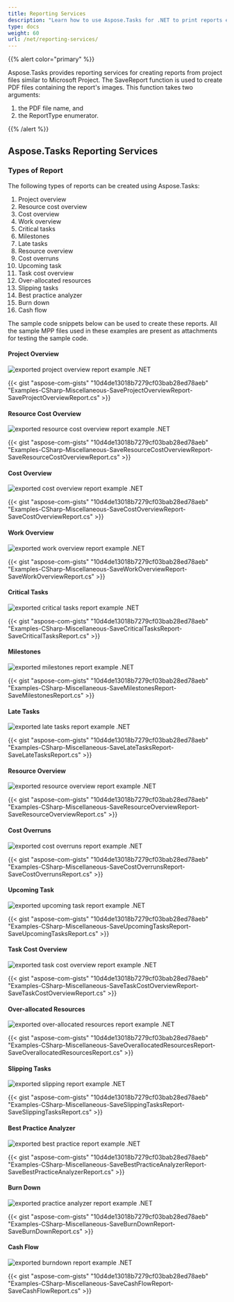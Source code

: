 ```yaml
---
title: Reporting Services
description: "Learn how to use Aspose.Tasks for .NET to print reports exported from Microsoft Project (MPP/XML) files."
type: docs
weight: 60
url: /net/reporting-services/
---
```


{{% alert color="primary" %}} 

Aspose.Tasks provides reporting services for creating reports from project files similar to Microsoft Project. The SaveReport function is used to create PDF files containing the report's images. This function takes two arguments:

1. the PDF file name, and
2. the ReportType enumerator.

{{% /alert %}}

## **Aspose.Tasks Reporting Services**
### **Types of Report**
The following types of reports can be created using Aspose.Tasks:

1. Project overview
2. Resource cost overview
3. Cost overview
4. Work overview
5. Critical tasks
6. Milestones
7. Late tasks
8. Resource overview
9. Cost overruns
10. Upcoming task
11. Task cost overview
12. Over-allocated resources
13. Slipping tasks
14. Best practice analyzer
15. Burn down
16. Cash flow

The sample code snippets below can be used to create these reports. All the sample MPP files used in these examples are present as attachments for testing the sample code.

#### **Project Overview**
![exported project overview report example .NET](reporting-services_1.png)

{{< gist "aspose-com-gists" "10d4de13018b7279cf03bab28ed78aeb" "Examples-CSharp-Miscellaneous-SaveProjectOverviewReport-SaveProjectOverviewReport.cs" >}}

#### **Resource Cost Overview**
![exported resource cost overview report example .NET](reporting-services_2.png)

{{< gist "aspose-com-gists" "10d4de13018b7279cf03bab28ed78aeb" "Examples-CSharp-Miscellaneous-SaveResourceCostOverviewReport-SaveResourceCostOverviewReport.cs" >}}

#### **Cost Overview**
![exported cost overview report example .NET](reporting-services_3.png)

{{< gist "aspose-com-gists" "10d4de13018b7279cf03bab28ed78aeb" "Examples-CSharp-Miscellaneous-SaveCostOverviewReport-SaveCostOverviewReport.cs" >}}

#### **Work Overview**
![exported work overview report example .NET](reporting-services_4.png)

{{< gist "aspose-com-gists" "10d4de13018b7279cf03bab28ed78aeb" "Examples-CSharp-Miscellaneous-SaveWorkOverviewReport-SaveWorkOverviewReport.cs" >}}

#### **Critical Tasks**
![exported critical tasks report example .NET](reporting-services_5.png)

{{< gist "aspose-com-gists" "10d4de13018b7279cf03bab28ed78aeb" "Examples-CSharp-Miscellaneous-SaveCriticalTasksReport-SaveCriticalTasksReport.cs" >}}

#### **Milestones**
![exported milestones report example .NET](reporting-services_6.png)

{{< gist "aspose-com-gists" "10d4de13018b7279cf03bab28ed78aeb" "Examples-CSharp-Miscellaneous-SaveMilestonesReport-SaveMilestonesReport.cs" >}}

#### **Late Tasks**
![exported late tasks report example .NET](reporting-services_7.png)

{{< gist "aspose-com-gists" "10d4de13018b7279cf03bab28ed78aeb" "Examples-CSharp-Miscellaneous-SaveLateTasksReport-SaveLateTasksReport.cs" >}}

#### **Resource Overview**
![exported resource overview report example .NET](reporting-services_8.png)

{{< gist "aspose-com-gists" "10d4de13018b7279cf03bab28ed78aeb" "Examples-CSharp-Miscellaneous-SaveResourceOverviewReport-SaveResourceOverviewReport.cs" >}}

#### **Cost Overruns**
![exported cost overruns report example .NET](reporting-services_9.png)

{{< gist "aspose-com-gists" "10d4de13018b7279cf03bab28ed78aeb" "Examples-CSharp-Miscellaneous-SaveCostOverrunsReport-SaveCostOverrunsReport.cs" >}}

#### **Upcoming Task**
![exported upcoming task report example .NET](reporting-services_10.png)

{{< gist "aspose-com-gists" "10d4de13018b7279cf03bab28ed78aeb" "Examples-CSharp-Miscellaneous-SaveUpcomingTasksReport-SaveUpcomingTasksReport.cs" >}}

#### **Task Cost Overview**
![exported task cost overview report example .NET](reporting-services_11.png)

{{< gist "aspose-com-gists" "10d4de13018b7279cf03bab28ed78aeb" "Examples-CSharp-Miscellaneous-SaveTaskCostOverviewReport-SaveTaskCostOverviewReport.cs" >}}

#### **Over-allocated Resources**
![exported over-allocated resources report example .NET](reporting-services_12.png)

{{< gist "aspose-com-gists" "10d4de13018b7279cf03bab28ed78aeb" "Examples-CSharp-Miscellaneous-SaveOverallocatedResourcesReport-SaveOverallocatedResourcesReport.cs" >}}

#### **Slipping Tasks**
![exported slipping report example .NET](reporting-services_13.png)

{{< gist "aspose-com-gists" "10d4de13018b7279cf03bab28ed78aeb" "Examples-CSharp-Miscellaneous-SaveSlippingTasksReport-SaveSlippingTasksReport.cs" >}}

#### **Best Practice Analyzer**
![exported best practice report example .NET](reporting-services_14.png)

{{< gist "aspose-com-gists" "10d4de13018b7279cf03bab28ed78aeb" "Examples-CSharp-Miscellaneous-SaveBestPracticeAnalyzerReport-SaveBestPracticeAnalyzerReport.cs" >}}

#### **Burn Down**
![exported practice analyzer report example .NET](reporting-services_15.png)

{{< gist "aspose-com-gists" "10d4de13018b7279cf03bab28ed78aeb" "Examples-CSharp-Miscellaneous-SaveBurnDownReport-SaveBurnDownReport.cs" >}}

#### **Cash Flow**
![exported burndown report example .NET](reporting-services_16.png)

{{< gist "aspose-com-gists" "10d4de13018b7279cf03bab28ed78aeb" "Examples-CSharp-Miscellaneous-SaveCashFlowReport-SaveCashFlowReport.cs" >}}
